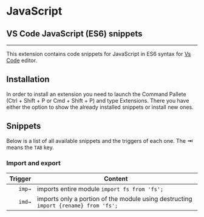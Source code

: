 # JavaScript
## VS Code JavaScript (ES6) snippets 
-------------------
This extension contains code snippets for JavaScript in ES6 syntax for [Vs Code][code] editor.

## Installation

In order to install an extension you need to launch the Command Pallete (Ctrl + Shift + P or Cmd + Shift + P) and type Extensions.
There you have either the option to show the already installed snippets or install new ones.

## Snippets

Below is a list of all available snippets and the triggers of each one. The **⇥** means the `TAB` key.

### Import and export
| Trigger  | Content |
| -------: | ------- |
| `imp→`   | imports entire module `import fs from 'fs';`|
| `imd→`   | imports only a portion of the module using destructing  `import {rename} from 'fs';` |

[code]: https://code.visualstudio.com/
